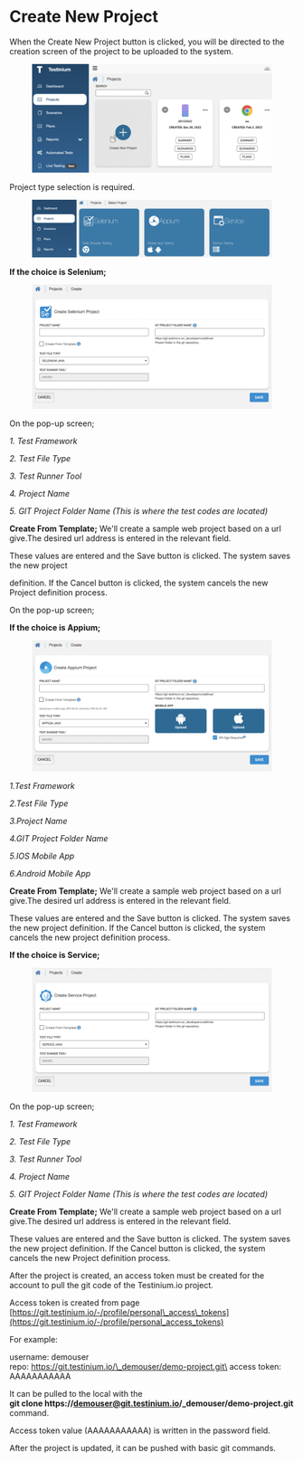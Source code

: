 # Create New Project

When the Create New Project button is clicked, you will be directed to the creation screen of the project to be uploaded to the system.

<figure><img src="../../.gitbook/assets/Ekran Resmi 2023-06-20 00.39.16 (1).png" alt=""><figcaption></figcaption></figure>



Project type selection is required.

<figure><img src="../../.gitbook/assets/Ekran Resmi 2023-06-20 00.40.51.png" alt=""><figcaption></figcaption></figure>

**If the choice is Selenium;**

<figure><img src="../../.gitbook/assets/Ekran Resmi 2023-06-20 08.05.07.png" alt=""><figcaption></figcaption></figure>

On the pop-up screen;

_1. Test Framework_

_2. Test File Type_

_3. Test Runner Tool_

_4. Project Name_

_5. GIT Project Folder Name (This is where the test codes are located)_

**Create From Template;** We'll create a sample web project based on a url give.The desired url address is entered in the relevant field.

These values are entered and the Save button is clicked. The system saves the new project

definition. If the Cancel button is clicked, the system cancels the new Project definition process.

On the pop-up screen;

**If the choice is Appium;**

<figure><img src="../../.gitbook/assets/Ekran Resmi 2023-06-20 08.05.30.png" alt=""><figcaption></figcaption></figure>

_1.Test Framework_

_2.Test File Type_

_3.Project Name_

_4.GIT Project Folder Name_

_5.IOS Mobile App_

_6.Android Mobile App_

**Create From Template;** We'll create a sample web project based on a url give.The desired url address is entered in the relevant field.

These values are entered and the Save button is clicked. The system saves the new project definition. If the Cancel button is clicked, the system cancels the new project definition process.

**If the choice is Service;**

<figure><img src="../../.gitbook/assets/Ekran Resmi 2023-06-20 08.15.19.png" alt=""><figcaption></figcaption></figure>

On the pop-up screen;

_1. Test Framework_

_2. Test File Type_

_3. Test Runner Tool_

_4. Project Name_

_5. GIT Project Folder Name (This is where the test codes are located)_

**Create From Template;** We'll create a sample web project based on a url give.The desired url address is entered in the relevant field.

These values are entered and the Save button is clicked. The system saves the new project definition. If the Cancel button is clicked, the system cancels the new Project definition process.

After the project is created, an access token must be created for the account to pull the git code of the Testinium.io project.

Access token is created from page [https://git.testinium.io/-/profile/personal\_access\_tokens](https://git.testinium.io/-/profile/personal_access_tokens)

For example:

username: demouser\
repo: https://git.testinium.io/\_demouser/demo-project.git\
access token: AAAAAAAAAAA

It can be pulled to the local with the\
**git clone https://demouser@git.testinium.io/\_demouser/demo-project.git**\
command.

Access token value (AAAAAAAAAAA) is written in the password field.

After the project is updated, it can be pushed with basic git commands.
